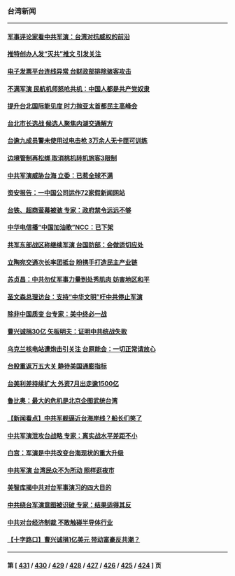 ### 台湾新闻
---
#### [军事评论家看中共军演：台湾对抗威权的前沿](../../pages/ncid1349361/n13797576.md) 
#### [推特创办人发“灭共”推文 引发关注](../../pages/ncid1349361/n13797542.md) 
#### [电子发票平台连线异常 台财政部排除骇客攻击](../../pages/ncid1349361/n13797499.md) 
#### [不满军演 民航机师怒呛共机：中国人都是共产党奴隶](../../pages/ncid1349361/n13797497.md) 
#### [提升台北国际能见度 时力抛亚太首都民主高峰会](../../pages/ncid1349361/n13797537.md) 
#### [台北市长选战 候选人聚焦内湖交通解方](../../pages/ncid1349361/n13797538.md) 
#### [台逾九成员警未使用过电击枪 3万余人无卡匣可训练](../../pages/ncid1349361/n13797505.md) 
#### [边境管制再松绑 取消桃机转机旅客3限制](../../pages/ncid1349361/n13797512.md) 
#### [中共军演威胁台海 立委：已惹全球不满](../../pages/ncid1349361/n13797503.md) 
#### [资安报告：一中国公司运作72家假新闻网站](../../pages/ncid1349361/n13797500.md) 
#### [台铁、超商萤幕被骇 专家：政府禁令远远不够](../../pages/ncid1349361/n13797517.md) 
#### [中华电信播“中国加油歌”NCC：已下架](../../pages/ncid1349361/n13797493.md) 
#### [共军东部战区称继续军演 台国防部：会做适切应处](../../pages/ncid1349361/n13797449.md) 
#### [立陶宛交通次长率团抵台 盼携手打造民主产业链](../../pages/ncid1349361/n13797423.md) 
#### [苏贞昌：中共勿仗军事力量到处秀肌肉 妨害地区和平](../../pages/ncid1349361/n13797422.md) 
#### [圣文森总理访台：支持“中华文明”吁中共停止军演](../../pages/ncid1349361/n13797425.md) 
#### [除非中国质变 台专家：美中终必一战](../../pages/ncid1349361/n13797428.md) 
#### [曹兴诚捐30亿 矢板明夫：证明中共统战失败](../../pages/ncid1349361/n13797407.md) 
#### [乌克兰核电站遭炮击引关注 台原能会：一切正常请放心](../../pages/ncid1349361/n13797396.md) 
#### [台股重返万五大关 静待美国通膨指标](../../pages/ncid1349361/n13797390.md) 
#### [台美利差持续扩大 外资7月出走逾1500亿](../../pages/ncid1349361/n13797392.md) 
#### [鲁比奥：最大的危机是北京企图武统台湾](../../pages/ncid1349361/n13797410.md) 
#### [【新闻看点】中共军舰逼近台海岸线？船长们笑了](../../pages/ncid1349361/n13797113.md) 
#### [中共军演泄攻台战略 专家：离实战水平差距不小](../../pages/ncid1349361/n13797209.md) 
#### [白宫：军演是中共改变台海现状的重大升级](../../pages/ncid1349361/n13797184.md) 
#### [中共军演 台湾民众不为所动 照样逛夜市](../../pages/ncid1349361/n13797190.md) 
#### [美智库揭中共对台军事演习的四大目的](../../pages/ncid1349361/n13797187.md) 
#### [中共绕台军演意图被识破 专家：结果适得其反](../../pages/ncid1349361/n13797128.md) 
#### [中共对台经济制裁 不敢触碰半导体行业](../../pages/ncid1349361/n13796897.md) 
#### [【十字路口】曹兴诚捐1亿美元 带动富豪反共潮？](../../pages/ncid1349361/n13797053.md) 

---
#### 第 [ [431](./431.md) / [430](./430.md) / [429](./429.md) / [428](./428.md) / [427](./427.md) / [426](./426.md) / [425](./425.md) / [424](./424.md) ] 页
